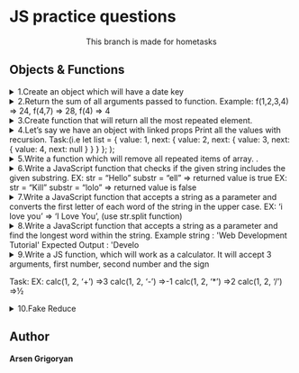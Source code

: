 # JS practice questions

<p align="center">This branch is made for hometasks</p>

## Objects & Functions

<details>
    <summary> 1.Create an object which will have a date key</summary>
    <br>

[Solution](./date.js)

</details>

<details>
    <summary> 2.Return the sum of all arguments passed to function.
            Example: f(1,2,3,4) => 24, f(4,7) => 28, f(4) => 4
</summary>
    <br>

[Solution](./multiple.js)

</details>

<details>
    <summary> 3.Create function that will return all the most repeated element.

</summary>
    <br>

[Solution](./mostRepeted.js)

</details>

<details>
    <summary> 4.Let’s say we have an object with linked props 
Print all the values with recursion.
Task:(i.e 
let list = {
  value: 1,
  next: {
    value: 2,
    next: {
      value: 3,
      next: {
        value: 4,
        next: null
      }
    }
  }
};
);
</summary>
    <br>

[Solution](./linkedProps.js)

</details>

<details>
    <summary> 5.Write a function which will remove all repeated items of array.
.

</summary>
    <br>

[Solution](./repeatedItems.js)

</details>

<details>
    <summary> 6.Write a JavaScript function that checks if the given string includes the given substring.
EX: str = “Hello” substr = “ell” => returned value is true
EX: str = “Kill” substr = “lolo” => returned value is false

</summary>
    <br>

[Solution](./hello.js)

</details>

<details>
    <summary> 7.Write a JavaScript function that accepts a string as a parameter and converts the first letter of each word of the string in the upper case.
EX: ‘i love you’ => ‘I Love You’, (use str.split function)

</summary>
    <br>

[Solution](./love.js)

</details>

<details>
    <summary> 8.Write a JavaScript function that accepts a string as a parameter and find the longest word within the string.
Example string : 'Web Development Tutorial'
Expected Output : 'Develo

</summary>
    <br>

[Solution](./longestWord.js)

</details>

<details>
    <summary> 9.Write a JS function, which will work as a calculator.
It will accept 3 arguments, first number, second number and the sign

Task: EX:
calc(1, 2, ‘+’) =>3
calc(1, 2, ‘-’) =>-1
calc(1, 2, ‘\*’) =>2
calc(1, 2, ‘/’) =>½

</summary>
    <br>

[Solution](./calcuator.js)

</details>

<details>
    <summary> 10.Fake Reduce

</summary>
    <br>

[Solution](./fakeReduce.js)

</details>

## Author

**Arsen Grigoryan**

